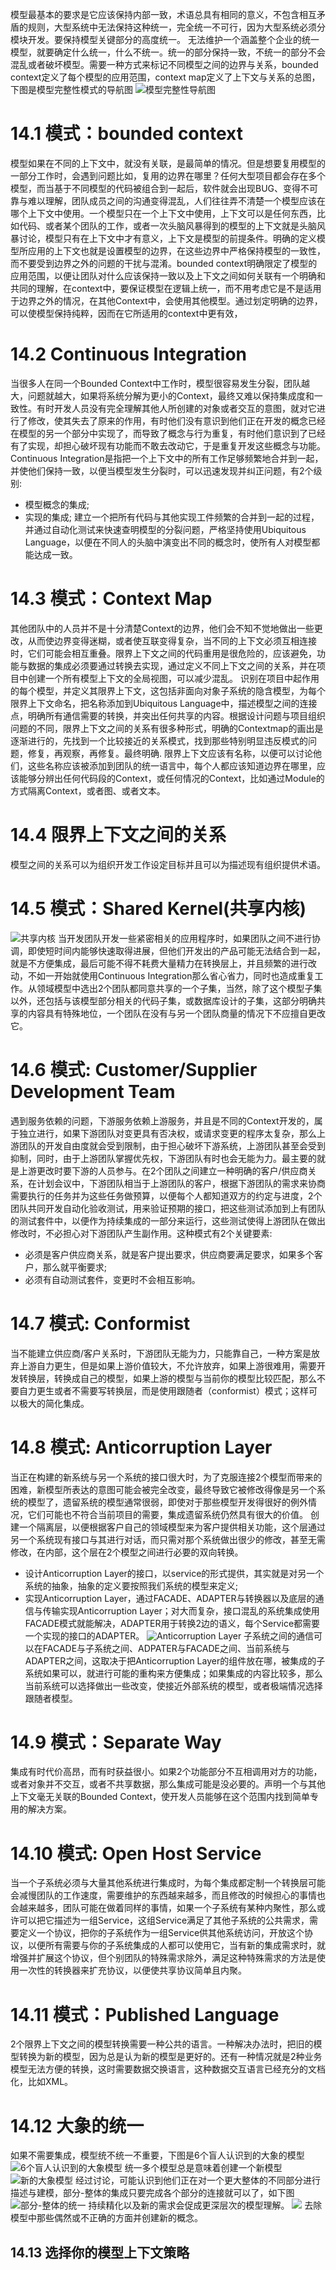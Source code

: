 模型最基本的要求是它应该保持内部一致，术语总具有相同的意义，不包含相互矛盾的规则，大型系统中无法保持这种统一，完全统一不可行，因为大型系统必须分模块开发。要保持模型关键部分的高度统一。
无法维护一个涵盖整个企业的统一模型，就要确定什么统一，什么不统一。统一的部分保持一致，不统一的部分不会混乱或者破坏模型。需要一种方式来标记不同模型之间的边界与关系，bounded context定义了每个模型的应用范围，context map定义了上下文与关系的总图，下图是模型完整性模式的导航图
![模型完整性导航图](14/model-navigator.png)
# 14.1 模式：bounded context
模型如果在不同的上下文中，就没有关联，是最简单的情况。但是想要复用模型的一部分工作时，会遇到问题比如，复用的边界在哪里？任何大型项目都会存在多个模型，而当基于不同模型的代码被组合到一起后，软件就会出现BUG、变得不可靠与难以理解，团队成员之间的沟通变得混乱，人们往往弄不清楚一个模型应该在哪个上下文中使用。一个模型只在一个上下文中使用，上下文可以是任何东西，比如代码、或者某个团队的工作，或者一次头脑风暴得到的模型的上下文就是头脑风暴讨论，模型只有在上下文中才有意义，上下文是模型的前提条件。明确的定义模型所应用的上下文也就是设置模型的边界，在这些边界中严格保持模型的一致性，而不要受到边界之外的问题的干扰与混淆。bounded context明确限定了模型的应用范围，以便让团队对什么应该保持一致以及上下文之间如何关联有一个明确和共同的理解，在context中，要保证模型在逻辑上统一，而不用考虑它是不是适用于边界之外的情况，在其他Context中，会使用其他模型。通过划定明确的边界，可以使模型保持纯粹，因而在它所适用的context中更有效，
# 14.2 Continuous Integration
当很多人在同一个Bounded Context中工作时，模型很容易发生分裂，团队越大，问题就越大，如果将系统分解为更小的Context，最终又难以保持集成度和一致性。有时开发人员没有完全理解其他人所创建的对象或者交互的意图，就对它进行了修改，使其失去了原来的作用，有时他们没有意识到他们正在开发的概念已经在模型的另一个部分中实现了，而导致了概念与行为重复，有时他们意识到了已经有了实现，却担心破坏现有功能而不敢去改动它，于是重复开发这些概念与功能。
Continuous Integration是指把一个上下文中的所有工作足够频繁地合并到一起，并使他们保持一致，以便当模型发生分裂时，可以迅速发现并纠正问题，有2个级别:
- 模型概念的集成;
- 实现的集成;
建立一个把所有代码与其他实现工件频繁的合并到一起的过程，并通过自动化测试来快速查明模型的分裂问题，严格坚持使用Ubiquitous Language，以便在不同人的头脑中演变出不同的概念时，使所有人对模型都能达成一致。
# 14.3 模式：Context Map
其他团队中的人员并不是十分清楚Context的边界，他们会不知不觉地做出一些更改，从而使边界变得迷糊，或者使互联变得复杂，当不同的上下文必须互相连接时，它们可能会相互重叠。限界上下文之间的代码重用是很危险的，应该避免，功能与数据的集成必须要通过转换去实现，通过定义不同上下文之间的关系，并在项目中创建一个所有模型上下文的全局视图，可以减少混乱。
识别在项目中起作用的每个模型，并定义其限界上下文，这包括非面向对象子系统的隐含模型，为每个限界上下文命名，把名称添加到Ubiquitous Language中，描述模型之间的连接点，明确所有通信需要的转换，并突出任何共享的内容。根据设计问题与项目组织问题的不同，限界上下文之间的关系有很多种形式，明确的Contextmap的画出是逐渐进行的，先找到一个比较接近的关系模式，找到那些特别明显违反模式的问题，修复，再观察，再修复。最终明确.
限界上下文应该有名称，以便可以讨论他们，这些名称应该被添加到团队的统一语言中，每个人都应该知道边界在哪里，应该能够分辨出任何代码段的Context，或任何情况的Context，比如通过Module的方式隔离Context，或者图、或者文本。
# 14.4 限界上下文之间的关系
模型之间的关系可以为组织开发工作设定目标并且可以为描述现有组织提供术语。
# 14.5 模式：Shared Kernel(共享内核)
![共享内核](14/shared-kernel.png)
当开发团队开发一些紧密相关的应用程序时，如果团队之间不进行协调，即使短时间内能够快速取得进展，但他们开发出的产品可能无法结合到一起，就是不方便集成，最后可能不得不耗费大量精力在转换层上，并且频繁的进行改动，不如一开始就使用Continuous Integration那么省心省力，同时也造成重复工作。从领域模型中选出2个团队都同意共享的一个子集，当然，除了这个模型子集以外，还包括与该模型部分相关的代码子集，或数据库设计的子集，这部分明确共享的内容具有特殊地位，一个团队在没有与另一个团队商量的情况下不应擅自更改它。
# 14.6 模式: Customer/Supplier Development Team
遇到服务依赖的问题，下游服务依赖上游服务，并且是不同的Context开发的，属于独立进行，如果下游团队对变更具有否决权，或请求变更的程序太复杂，那么上游团队的开发自由度就会受到限制，由于担心破坏下游系统，上游团队甚至会受到抑制，同时，由于上游团队掌握优先权，下游团队有时也会无能为力。最主要的就是上游更改时要下游的人员参与。在2个团队之间建立一种明确的客户/供应商关系，在计划会议中，下游团队相当于上游团队的客户，根据下游团队的需求来协商需要执行的任务并为这些任务做预算，以便每个人都知道双方的约定与进度，2个团队共同开发自动化验收测试，用来验证预期的接口，把这些测试添加到上有团队的测试套件中，以便作为持续集成的一部分来运行，这些测试使得上游团队在做出修改时，不必担心对下游团队产生副作用。这种模式有2个关键要素:
- 必须是客户供应商关系，就是客户提出要求，供应商要满足要求，如果多个客户，那么就平衡要求;
- 必须有自动测试套件，变更时不会相互影响。
# 14.7 模式: Conformist
当不能建立供应商/客户关系时，下游团队无能为力，只能靠自己，一种方案是放弃上游自力更生，但是如果上游价值较大，不允许放弃，如果上游很难用，需要开发转换层，转换成自己的模型，如果上游的模型与当前你的模型比较匹配，那么不要自力更生或者不需要写转换层，而是使用跟随者（conformist）模式；这样可以极大的简化集成。
# 14.8 模式: Anticorruption Layer
当正在构建的新系统与另一个系统的接口很大时，为了克服连接2个模型而带来的困难，新模型所表达的意图可能会被完全改变，最终导致它被修改得像是另一个系统的模型了，遗留系统的模型通常很弱，即使对于那些模型开发得很好的例外情况，它们可能也不符合当前项目的需要，集成遗留系统仍然具有很大的价值。
创建一个隔离层，以便根据客户自己的领域模型来为客户提供相关功能，这个层通过另一个系统现有接口与其进行对话，而只需对那个系统做出很少的修改，甚至无需修改，在内部，这个层在2个模型之间进行必要的双向转换。
- 设计Anticorruption Layer的接口，以service的形式提供，其实就是对另一个系统的抽象，抽象的定义要按照我们系统的模型来定义;
- 实现Anticorruption Layer，通过FACADE、ADAPTER与转换器以及底层的通信与传输实现Anticorruption Layer；对大而复杂，接口混乱的系统集成使用FACADE模式就能解决，ADAPTER用于转换2边的语义，每个Service都需要一个实现的接口的ADAPTER。
![Anticorruption Layer](14/Anticorruption-Layer.png)
子系统之间的通信可以在FACADE与子系统之间、ADPATER与FACADE之间、当前系统与ADAPTER之间，这取决于把Anticorruption Layer的组件放在哪，被集成的子系统如果可以，就进行可能的重构来方便集成；如果集成的内容比较多，那么当前系统可以选择做出一些改变，使接近外部系统的模型，或者极端情况选择跟随者模型。
# 14.9 模式：Separate Way
集成有时代价高昂，而有时获益很小。如果2个功能部分不互相调用对方的功能，或者对象并不交互，或者不共享数据，那么集成可能是没必要的。声明一个与其他上下文毫无关联的Bounded Context，使开发人员能够在这个范围内找到简单专用的解决方案。
# 14.10 模式: Open Host Service
当一个子系统必须与大量其他系统进行集成时，为每个集成都定制一个转换层可能会减慢团队的工作速度，需要维护的东西越来越多，而且修改的时候担心的事情也会越来越多，团队可能在做着同样的事情，如果一个子系统有某种内聚性，那么或许可以把它描述为一组Service，这组Service满足了其他子系统的公共需求，需要定义一个协议，把你的子系统作为一组Service供其他系统访问，开放这个协议，以便所有需要与你的子系统集成的人都可以使用它，当有新的集成需求时，就增强并扩展这个协议，但个别团队的特殊需求除外，满足这种特殊需求的方法是使用一次性的转换器来扩充协议，以便使共享协议简单且内聚。
# 14.11 模式：Published Language
2个限界上下文之间的模型转换需要一种公共的语言。一种解决办法时，把旧的模型转换为新的模型，因为总是认为新的模型是更好的。还有一种情况就是2种业务模型无法方便的转换，这时需要数据交换语言，这种数据交互语言已经充分的文档化，比如XML。
# 14.12 大象的统一
如果不需要集成，模型统不统一不重要，下图是6个盲人认识到的大象的模型
![6个盲人认识到的大象模型](14/elephant.png)
统一多个模型总是意味着创建一个新模型
![新的大象模型](14/new-elephant.png)
经过讨论，可能认识到他们正在对一个更大整体的不同部分进行描述与建模，部分-整体的集成只要完成各个部分的连接就可以了，如下图
![部分-整体的统一](14/entire-elephant.png)
持续精化以及新的需求会促成更深层次的模型理解。
![](14/more-elephant.png)
去除模型中那些偶然或不正确的方面并创建新的概念。
## 14.13 选择你的模型上下文策略


